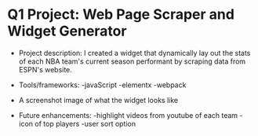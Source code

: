 # Q1 Project: Web Page Scraper and Widget Generator


- Project description:
I created a widget that dynamically lay out the stats of each NBA team's current season performant by
scraping data from ESPN's website.

- Tools/frameworks:
  -javaScript
  -elementx
  -webpack

- A screenshot image of what the widget looks like


- Future enhancements:
  -highlight videos from youtube of each team
  -icon of top players
  -user sort option
